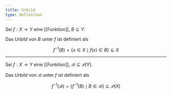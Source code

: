 ```yaml
---
title: Urbild
type: definition
---
```


Sei $f : X \to Y$ eine [[Funktion]], $B \subseteq Y$.

Das *Urbild* von $B$ unter $f$ ist definiert als

$$
	f^{-1}(B) = \{ x \in X \mid f(x) \in B \} \subseteq X
$$

---

Sei $f : X \to Y$ eine [[Funktion]], $\mathcal{B} \subseteq \mathcal{P}(Y)$.

Das *Urbild* von $\mathcal{B}$ unter $f$ ist definiert als

$$
	f^{-1}(\mathcal{B}) = \{ f^{-1}(B) \mid B \in \mathcal{B} \} \subseteq \mathcal{P}(X)
$$